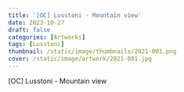 ```yaml
---
title: '[OC] Lusstoni - Mountain view'
date: 2023-10-27
draft: false
categories: [Artworks]
tags: [Lusstoni]
thumbnail: /static/image/thumbnails/2021-001.png
cover: /static/image/artwork/2021-001.jpg
---
```

[OC] Lusstoni - Mountain view
